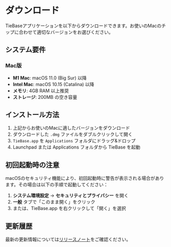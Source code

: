 # ダウンロード

TieBaseアプリケーションを以下からダウンロードできます。お使いのMacのチップに合わせて適切なバージョンをお選びください。

<script setup>
const macDownloads = [
  // {
  //   name: 'TieBase for M1 Mac',
  //   description: 'Apple Silicon（M1、M2、M3）チップ搭載のMac向けの最適化されたバージョンです。',
  //   url: 'https://static.tiebase.haribote-lab.net/release/bundle/dmg/TieBase_0.1.0_aarch64.dmg',
  //   filename: 'TieBase_0.1.0_aarch64.dmg',
  //   size: '45.2 MB',
  //   version: 'v0.1.0'
  // },
  {
    name: 'TieBase for Mac',
    description: 'Mac向けのバージョンです。',
    url: 'https://github.com/tiebase/info/releases/download/v0.0.1/TieBase_0.0.1_x64.dmg',
    filename: 'TieBase_0.1.0_x64.dmg',
    size: '48.1 MB',
    version: 'v0.1.0'
  }
]
</script>

<DownloadLinks 
  title="Mac版"
  :downloads="macDownloads"
/>

## システム要件

### Mac版
- **M1 Mac**: macOS 11.0 (Big Sur) 以降
- **Intel Mac**: macOS 10.15 (Catalina) 以降
- **メモリ**: 4GB RAM 以上推奨
- **ストレージ**: 200MB の空き容量

## インストール方法

1. 上記からお使いのMacに適したバージョンをダウンロード
2. ダウンロードした `.dmg` ファイルをダブルクリックして開く
3. `TieBase.app` を `Applications` フォルダにドラッグ&ドロップ
4. Launchpad または Applications フォルダから TieBase を起動

## 初回起動時の注意

macOSのセキュリティ機能により、初回起動時に警告が表示される場合があります。その場合は以下の手順で起動してください：

1. **システム環境設定** → **セキュリティとプライバシー** を開く
2. **一般** タブで「このまま開く」をクリック
3. または、TieBase.app を右クリックして「開く」を選択

<!-- ## サポート

ご質問やお困りのことがございましたら、以下までお気軽にお問い合わせください：

- [GitHub Issues](https://github.com/your-repo/tie/issues)
- [ドキュメント](/ja/docs/) -->

## 更新履歴

最新の更新情報については[リリースノート](/ja/release/)をご確認ください。
